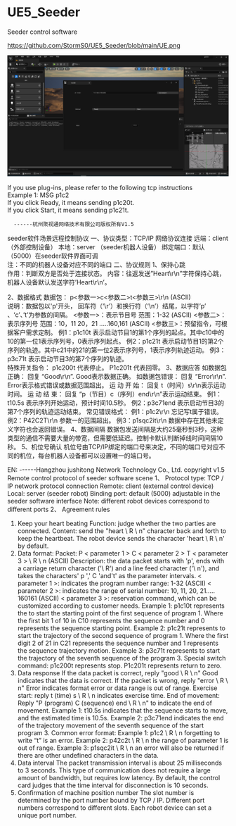 # UE5_Seeder
Seeder control software



https://github.com/StormS0/UE5_Seeder/blob/main/UE.png


![image](https://github.com/StormS0/UE5_Seeder/blob/main/UE.png)


If you use plug-ins, please refer to the following tcp instructions  
Example 1: MSG   p1c2   
If you click Ready, it means sending p1c20t.  
If you click Start, it means sending p1c21t.  















      ------杭州聚视通网络技术有限公司版权所有V1.5
seeder软件场景远程控制协议
一、协议类型：TCP/IP 网络协议连接
远端：client （外部控制设备）
本地：server （seeder机器人设备）
绑定端口：默认（5000）在seeder软件界面可调  
注：不同的机器人设备对应不同的端口
二、协议规则
1、保持心跳  
作用：判断双方是否处于连接状态。
内容：往返发送”Heart\r\n”字符保持心跳，机器人设备默认发送字符’Heart\r\n’。

2、数据格式
数据包：  p<参数一>c<参数二>t<参数三>\r\n     (ASCII)  
说明：数据包以'p'开头， 回车符（‘\r’）和换行符（‘\n’）结尾，以字符’p’ 、‘c’、’t’为参数的间隔。
<参数一>：表示节目号 范围：1-32  (ASCII)
<参数二>：表示序列号 范围：10，11    20，21 .....160,161 (ASCII)
<参数三>：预留指令，可根据客户需求定制。
例1：p1c10t  表示启动节目1的第1个序列的起点。其中c10中的10的第一位1表示序列号，0表示序列起点。
例2：p1c21t  表示启动节目1的第2个序列的轨迹。其中c21中的21的第一位2表示序列号，1表示序列轨迹运动。
例3：p3c71t  表示启动节目3的第7个序列的轨迹。  
特殊开关指令： p1c200t 代表停止。
                   P1c201t 代表回零。
3、数据应答
如数据包正确： 回复 “Good\r\n”.   Good表示数据正确。
      如数据包错误： 回复 “Error\r\n”.  Error表示格式错误或数据范围超出。
      运 动  开 始：  回复 t（时间）s\r\n表示运动时间。
      运 动  结 束：  回复 “p（节目）c（序列）end\r\n”表示运动结束。
      例1：t10.5s   表示序列开始运动，预计时间10.5秒。
      例2：p3c71end  表示启动节目3的第7个序列的轨迹运动结束。
常见错误格式：
例1：p1c2\r\n    忘记写t属于错误。
例2：P42C2T\r\n  参数一的范围超出。
例3：p1sqc2it\r\n 数据中存在其他未定义字符也会返回错误。
4、数据间隔
数据包发送间隔是大约25毫秒到3秒，这种类型的通信不需要大量的带宽，但需要低延迟。控制卡默认判断掉线时间间隔10秒。
5、机位号确认
机位号由TCP/IP绑定的端口号来决定，不同的端口号对应不同的机位，每台机器人设备都可以设置唯一的端口号。



EN:
------Hangzhou jushitong Network Technology Co., Ltd. copyright v1.5
Remote control protocol of seeder software scene
1、 Protocol type: TCP / IP network protocol connection
Remote: client (external control device)
Local: server (seeder robot)
Binding port: default (5000) adjustable in the seeder software interface
Note: different robot devices correspond to different ports
2、 Agreement rules
1. Keep your heart beating
Function: judge whether the two parties are connected.
Content: send the "heart \ R \ n" character back and forth to keep the heartbeat. The robot device sends the character 'heart \ R \ n' by default.
2. Data format:
Packet: P < parameter 1 > C < parameter 2 > T < parameter 3 > \ R \ n (ASCII)
Description: the data packet starts with 'p', ends with a carriage return character ('\ R') and a line feed character ('\ n'), and takes the characters' p ',' C 'and't' as the parameter intervals.
< parameter 1 >: indicates the program number range: 1-32 (ASCII)
< parameter 2 >: indicates the range of serial number: 10, 11, 20, 21..... 160161 (ASCII)
< parameter 3 >: reservation command, which can be customized according to customer needs.
Example 1: p1c10t represents the to start the starting point of the first sequence of program 1. Where the first bit 1 of 10 in C10 represents the sequence number and 0 represents the sequence starting point.
Example 2: p1c21t represents to start the trajectory of the second sequence of program 1. Where the first digit 2 of 21 in C21 represents the sequence number and 1 represents the sequence trajectory motion.
Example 3: p3c71t represents to start the trajectory of the seventh sequence of the program 3.
Special switch command: p1c200t represents stop.
P1c201t represents return to zero.
3. Data response
If the data packet is correct, reply "good \ R \ n" Good indicates that the data is correct.
If the packet is wrong, reply "error \ R \ n" Error indicates format error or data range is out of range.
Exercise start: reply t (time) s \ R \ n indicates exercise time.
End of movement: Reply "P (program) C (sequence) end \ R \ n" to indicate the end of movement.
Example 1: t10.5s indicates that the sequence starts to move, and the estimated time is 10.5s.
Example 2: p3c71end indicates the end of the trajectory movement of the seventh sequence of the start program 3.
Common error format:
Example 1: p1c2 \ R \ n forgetting to write “t” is an error.
Example 2: p42c2t \ R \ n the range of parameter 1 is out of range.
Example 3: p1sqc2it \ R \ n an error will also be returned if there are other undefined characters in the data.
4. Data interval
The packet transmission interval is about 25 milliseconds to 3 seconds. This type of communication does not require a large amount of bandwidth, but requires low latency. By default, the control card judges that the time interval for disconnection is 10 seconds.
5. Confirmation of machine position number
The slot number is determined by the port number bound by TCP / IP. Different port numbers correspond to different slots. Each robot device can set a unique port number.
